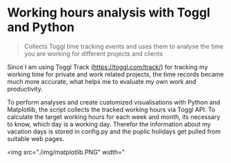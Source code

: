 # Working hours analysis with Toggl and Python

> Collects Toggl time tracking events and uses them to analyse the time you are working for different projects and clients

Since I am using Toggl Track (https://toggl.com/track/) for tracking my working time for private and work related projects, the time records became much more accurate, what
helps me to evaluate my own work and productivity.

To perform analyses and create customized visualisations with Python and Matplotlib, the script collects the tracked working hours via Toggl API. To calculate the target working hours for each week and month, its necessary to know, which day is a working day. Therefor the information about my vacation days is stored in config.py and the puplic holidays get pulled from suitable web pages.

<img src="./img/matplotlib.PNG" width="